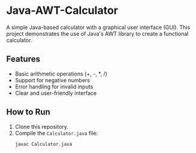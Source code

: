 # Java-AWT-Calculator

A simple Java-based calculator with a graphical user interface (GUI). This project demonstrates the use of Java's AWT library to create a functional calculator.

## Features
- Basic arithmetic operations (+, -, *, /)
- Support for negative numbers
- Error handling for invalid inputs
- Clear and user-friendly interface

## How to Run
1. Clone this repository.
2. Compile the `Calculator.java` file:
   ```bash
   javac Calculator.java
